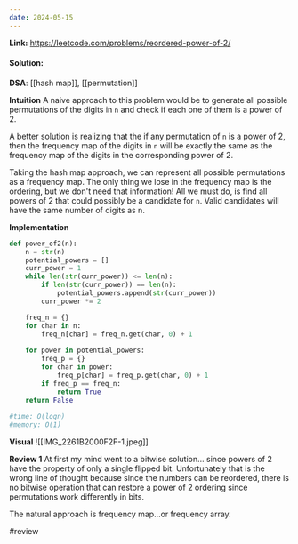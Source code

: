 ```yaml
---
date: 2024-05-15
---
```

**Link:** https://leetcode.com/problems/reordered-power-of-2/
#### Solution:

**DSA**: [[hash map]], [[permutation]]

**Intuition**
A naive approach to this problem would be to generate all possible permutations of the digits in `n` and check if each one of them is a power of 2. 

A better solution is realizing that the if any permutation of `n` is a power of 2, then the frequency map of the digits in `n` will be exactly the same as the frequency map of the digits in the corresponding power of 2. 

Taking the hash map approach, we can represent all possible permutations as a frequency map. The only thing we lose in the frequency map is the ordering, but we don't need that information! All we must do, is find all powers of 2 that could possibly be a candidate for `n`. Valid candidates will have the same number of digits as n.


**Implementation**
```python
def power_of2(n):
	n = str(n)
	potential_powers = []
	curr_power = 1
	while len(str(curr_power)) <= len(n):
		if len(str(curr_power)) == len(n):
			potential_powers.append(str(curr_power))
		curr_power *= 2

	freq_n = {}
	for char in n:
		freq_n[char] = freq_n.get(char, 0) + 1
		
	for power in potential_powers:
		freq_p = {}
		for char in power:
			freq_p[char] = freq_p.get(char, 0) + 1
		if freq_p == freq_n:
			return True
	return False
			
#time: O(logn)
#memory: O(1)
```

**Visual** 
![[IMG_2261B2000F2F-1.jpeg]]

**Review 1**
At first my mind went to a bitwise solution... since powers of 2 have the property of only a single flipped bit. Unfortunately that is the wrong line of thought because since the numbers can be reordered, there is no bitwise operation that can restore a power of 2 ordering since permutations work differently in bits. 

The natural approach is frequency map...or frequency array. 

#review 


